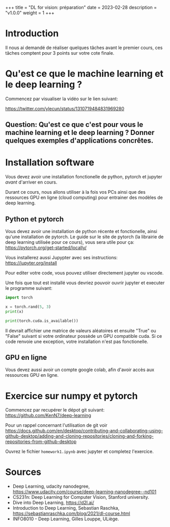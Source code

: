+++
title = "DL for vision: préparation"
date = 2023-02-28
description = "v1.0.0"
weight = 1
+++

# Introduction

Il nous ai demandé de réaliser quelques tâches avant le premier cours,
ces tâches comptent pour 3 points sur votre cote finale.

<!-- install python, video konbini et exo math -->
<!-- Et petite phrase sur ce qu’est le deep learning -->

<!-- Devoir à faire le WK entre jour 2 et 3?
Devoir/rapport à rendre après ?
Interro/discussion quotidienne avant fin du labo -->

# Qu'est ce que le machine learning et le deep learning ?

Commencez par visualiser la vidéo sur le lien suivant:

https://twitter.com/ylecun/status/1310719484831969280

## Question: Qu'est ce que c'est pour vous le machine learning et le deep learning ? Donner quelques exemples d'applications concrêtes.


# Installation software

Vous devez avoir une installation fonctionelle de python, pytorch et jupyter
*avant* d'arriver en cours.

Durant ce cours, nous allons utiliser à la fois vos PCs ainsi que des ressources
GPU en ligne (cloud computing) pour entrainer des modèles de deep learning.

## Python et pytorch
Vous devez avoir une installation de python récente et fonctionelle, ainsi
qu'une installation de pytorch.
Le guide sur le site de pytorch (la librairie de deep learning utilisée pour ce
cours), vous sera utile pour ça: https://pytorch.org/get-started/locally/

Vous installerez aussi Jupypter avec ses instructions: https://jupyter.org/install

Pour editer votre code, vous pouvez utiliser directement jupyter ou vscode.

Une fois que tout est installé vous devriez pouvoir ouvrir jupyter et executer
le programme suivant:

```python
import torch

x = torch.rand(5, 3)
print(x)

print(torch.cuda.is_available())
```
Il devrait affichier une matrice de valeurs aléatoires et ensuite "True" ou 
"False" suivant si votre ordinateur possède un GPU compatible cuda. 
Si ce code renvoie une exception, votre installation n'est pas
fonctionelle.

## GPU en ligne

Vous devez aussi avoir un compte google colab, afin d'avoir accès aux
ressources GPU en ligne.

# Exercice sur numpy et pytorch

Commencez par recupérer le dépot git suivant: https://github.com/KenN7/deep-learning 

Pour un rappel concernant l'utilisation de git voir https://docs.github.com/en/desktop/contributing-and-collaborating-using-github-desktop/adding-and-cloning-repositories/cloning-and-forking-repositories-from-github-desktop

Ouvrez le fichier `homework1.ipynb` avec jupyter et completez l'exercice.


# Sources
- Deep Learning, udacity nanodegree, https://www.udacity.com/course/deep-learning-nanodegree--nd101 
- CS231n: Deep Learning for Computer Vision, Stanford university.
- Dive into Deep Learning, https://d2l.ai/
- Introduction to Deep Learning, Sebastian Raschka, https://sebastianraschka.com/blog/2021/dl-course.html
- INFO8010 - Deep Learning, Gilles Louppe, ULiège.
